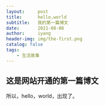 ```yaml
---
layout:     post
title:      hello,world
subtitle:   我的第一篇博文
date:       2021-08-08
author:     iyang
header-img: img/the-first.png
catalog: false
tags:
    - 生活故事
---
```


## 这是网站开通的第一篇博文

所以，hello，world，出现了。
